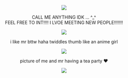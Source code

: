 <p align="center">
  <image src="https://media.discordapp.net/attachments/1036605748794363924/1203310001809133648/wJiqnvsf215aQAAAABJRU5ErkJggg.png?ex=65d0a0c4&is=65be2bc4&hm=237d85bf3e201e019110e4d366ca13c5a040294757948a916368ed09ecfbf3b6&=&format=webp&quality=lossless&width=290&height=316">
</p>


<p align="center">
CALL ME ANYTHING IDK  ... ^_^
<br>
FEEL FREE TO INT!!!! I LVOE MEETING NEW PEOPLE!!!!!!!
<br>
<p align="center">
<image  src="https://epic.crd.co/assets/images/gallery02/f8a1cdc1.gif?v=b52a0828">

</p>
</p>

<p align="center">
i like mr bttw haha twiddles thumb like an anime girl
</p>
<p align="center">
<image src="https://static.wikia.nocookie.net/regretevator/images/e/e7/MR.png/revision/latest/thumbnail/width/360/height/360?cb=20240104020844">
<p></p>
  <p align="center">
picture of me and mr having a tea party ❤️
  <p align="center">
<image src="https://media.discordapp.net/attachments/1079058779557077062/1211100130191867954/image.png?ex=65ecf7e4&is=65da82e4&hm=9f39a4e1713f05be09c71d42c02d8085e9a28001679f62ae8e3e32026cd6c63f&=&format=webp&quality=lossless&width=879&height=436">

</p>

<br>





<!--
**deathdelivery/deathdelivery** is a ✨ _special_ ✨ repository because its `README.md` (this file) appears on your GitHub profile.

Here are some ideas to get you started:

- 🔭 I’m currently working on ...
- 🌱 I’m currently learning ...
- 👯 I’m looking to collaborate on ...
- 🤔 I’m looking for help with ...
- 💬 Ask me about ...
- 📫 How to reach me: ...
- 😄 Pronouns: ...
- ⚡ Fun fact: ...
-->
